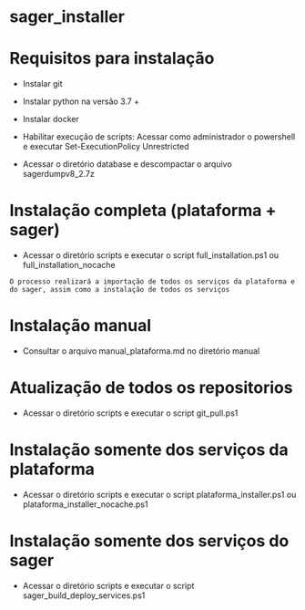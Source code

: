# sager_installer
 
# Requisitos para instalação

* Instalar git 

* Instalar python na versão 3.7 + 

* Instalar docker

* Habilitar execução de scripts: Acessar como administrador o powershell e executar Set-ExecutionPolicy Unrestricted

* Acessar o diretório database e descompactar o arquivo sagerdumpv8_2.7z


# Instalação completa (plataforma + sager)
* Acessar o diretório scripts e executar o script full_installation.ps1 ou full_installation_nocache

```
O processo realizará a importação de todos os serviços da plataforma e do sager, assim como a instalação de todos os serviços
```

# Instalação manual
* Consultar o arquivo manual_plataforma.md no diretório manual

# Atualização de todos os repositorios
* Acessar o diretório scripts e executar o script git_pull.ps1

# Instalação somente dos serviços da plataforma
* Acessar o diretório scripts e executar o script plataforma_installer.ps1 ou plataforma_installer_nocache.ps1


# Instalação somente dos serviços do sager
* Acessar o diretório scripts e executar o script sager_build_deploy_services.ps1



